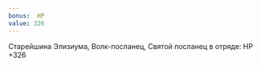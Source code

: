 ```yaml
---
bonus:  HP 
value: 326
---
```

Старейшина Элизиума, Волк-посланец, Святой посланец в отряде: HP +326
